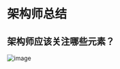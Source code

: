 # 架构师总结

## 架构师应该关注哪些元素？
![image](http://note.youdao.com/yws/res/14965/6E2A46A3E20E4E938BFBD4C76618B52C)
